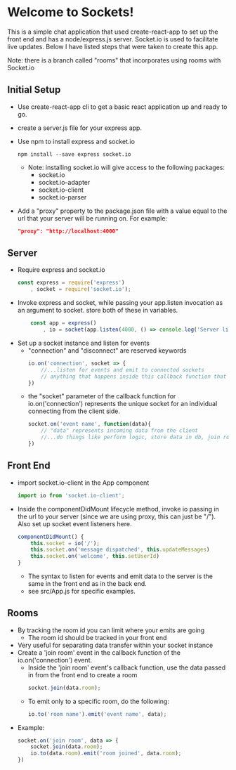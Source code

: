 # Welcome to Sockets!

This is a simple chat application that used create-react-app to set up the front end and has a node/express.js server. Socket.io is used to facilitate live updates. Below I have listed steps that were taken to create this app.

Note: there is a branch called "rooms" that incorporates using rooms with Socket.io

## Initial Setup

- Use create-react-app cli to get a basic react application up and ready to go.
- create a server.js file for your express app.

- Use npm to install express and socket.io
    ```
    npm install --save express socket.io
    ```
    - Note: installing socket.io will give access to the following packages:
        - socket.io
        - socket.io-adapter
        - socket.io-client
        - socket.io-parser
- Add a "proxy" property to the package.json file with a value equal to the url that your server will be running on. For example:
    ```json
    "proxy": "http://localhost:4000"
    ```

## Server

- Require express and socket.io
     ```javascript
     const express = require('express')
         , socket = require('socket.io');
    ```
- Invoke express and socket, while passing your app.listen invocation as an argument to socket. store both of these in variables.
    ```javascript
        const app = express()
            , io = socket(app.listen(4000, () => console.log('Server listening on port 4000')));
    ```
- Set up a socket instance and listen for events
    - "connection" and "disconnect" are reserved keywords
        ```javascript
        io.on('connection', socket => {
            //...listen for events and emit to connected sockets
            // anything that happens inside this callback function that is not nested inside an event, will happen immediately on connection.
        })
        ```
    - the "socket" parameter of the callback function for io.on('connection') represents the unique socket for an individual connecting from the client side.
        ```javascript
        socket.on('event name', function(data){
            // "data" represents incoming data from the client
            //...do things like perform logic, store data in db, join room, emit data to connected sockets, etc.
        })
        ```

## Front End

- import socket.io-client in the App component
    ```javascript
    import io from 'socket.io-client';
    ```
- Inside the componentDidMount lifecycle method, invoke io passing in the url to your server (since we are using proxy, this can just be "/"). Also set up socket event listeners here.
    ```javascript
    componentDidMount() {
        this.socket = io('/');
        this.socket.on('message dispatched', this.updateMessages)
        this.socket.on('welcome', this.setUserId)
    }
    ```
    - The syntax to listen for events and emit data to the server is the same in the front end as in the back end.
    - see src/App.js for specific examples.

## Rooms

- By tracking the room id you can limit where your emits are going
    - The room id should be tracked in your front end
- Very useful for separating data transfer within your socket instance
- Create a 'join room' event in the callback function of the io.on('connection') event.
    - Inside the 'join room' event's callback function, use the data passed in from the front end to create a room
        ```javascript
        socket.join(data.room);
        ```
    - To emit only to a specific room, do the following:
        ```javascript
        io.to('room name').emit('event name', data);
        ```
- Example:
    ```javascript
    socket.on('join room', data => {
        socket.join(data.room);
        io.to(data.room).emit('room joined', data.room);
    })
  ```


